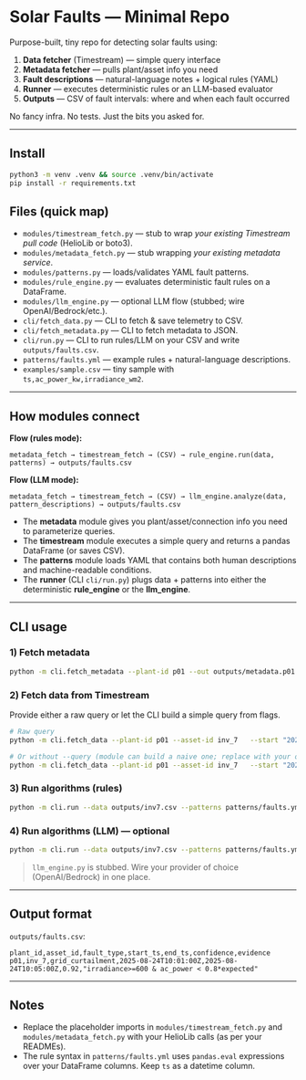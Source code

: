 # Solar Faults — Minimal Repo

Purpose-built, tiny repo for detecting solar faults using:
1) **Data fetcher** (Timestream) — simple query interface
2) **Metadata fetcher** — pulls plant/asset info you need
3) **Fault descriptions** — natural-language notes + logical rules (YAML)
4) **Runner** — executes deterministic rules or an LLM-based evaluator
5) **Outputs** — CSV of fault intervals: where and when each fault occurred

No fancy infra. No tests. Just the bits you asked for.

---

## Install
```bash
python3 -m venv .venv && source .venv/bin/activate
pip install -r requirements.txt
```

## Files (quick map)
- `modules/timestream_fetch.py` — stub to wrap *your existing Timestream pull code* (HelioLib or boto3).
- `modules/metadata_fetch.py` — stub wrapping *your existing metadata service*.
- `modules/patterns.py` — loads/validates YAML fault patterns.
- `modules/rule_engine.py` — evaluates deterministic fault rules on a DataFrame.
- `modules/llm_engine.py` — optional LLM flow (stubbed; wire OpenAI/Bedrock/etc.).
- `cli/fetch_data.py` — CLI to fetch & save telemetry to CSV.
- `cli/fetch_metadata.py` — CLI to fetch metadata to JSON.
- `cli/run.py` — CLI to run rules/LLM on your CSV and write `outputs/faults.csv`.
- `patterns/faults.yml` — example rules + natural-language descriptions.
- `examples/sample.csv` — tiny sample with `ts,ac_power_kw,irradiance_wm2`.

---

## How modules connect

**Flow (rules mode):**
```
metadata_fetch → timestream_fetch → (CSV) → rule_engine.run(data, patterns) → outputs/faults.csv
```

**Flow (LLM mode):**
```
metadata_fetch → timestream_fetch → (CSV) → llm_engine.analyze(data, pattern_descriptions) → outputs/faults.csv
```

- The **metadata** module gives you plant/asset/connection info you need to parameterize queries.
- The **timestream** module executes a simple query and returns a pandas DataFrame (or saves CSV).
- The **patterns** module loads YAML that contains both human descriptions and machine-readable conditions.
- The **runner** (CLI `cli/run.py`) plugs data + patterns into either the deterministic **rule_engine** or the **llm_engine**.

---

## CLI usage

### 1) Fetch metadata
```bash
python -m cli.fetch_metadata --plant-id p01 --out outputs/metadata.p01.json
```

### 2) Fetch data from Timestream
Provide either a raw query or let the CLI build a simple query from flags.
```bash
# Raw query
python -m cli.fetch_data --plant-id p01 --asset-id inv_7   --start "2025-08-24T10:00:00Z" --end "2025-08-24T11:00:00Z"   --query "SELECT time as ts, ac_power_kw, irradiance_wm2 FROM telemetry WHERE ..."   --out outputs/inv7.csv

# Or without --query (module can build a naive one; replace with your own)
python -m cli.fetch_data --plant-id p01 --asset-id inv_7   --start "2025-08-24T10:00:00Z" --end "2025-08-24T11:00:00Z"   --out outputs/inv7.csv
```

### 3) Run algorithms (rules)
```bash
python -m cli.run --data outputs/inv7.csv --patterns patterns/faults.yml --mode rules   --out outputs/faults.csv
```

### 4) Run algorithms (LLM) — optional
```bash
python -m cli.run --data outputs/inv7.csv --patterns patterns/faults.yml --mode llm   --out outputs/faults.csv
```
> `llm_engine.py` is stubbed. Wire your provider of choice (OpenAI/Bedrock) in one place.

---

## Output format
`outputs/faults.csv`:
```
plant_id,asset_id,fault_type,start_ts,end_ts,confidence,evidence
p01,inv_7,grid_curtailment,2025-08-24T10:01:00Z,2025-08-24T10:05:00Z,0.92,"irradiance>=600 & ac_power < 0.8*expected"
```

---

## Notes
- Replace the placeholder imports in `modules/timestream_fetch.py` and `modules/metadata_fetch.py` with your HelioLib calls (as per your READMEs).
- The rule syntax in `patterns/faults.yml` uses `pandas.eval` expressions over your DataFrame columns. Keep `ts` as a datetime column.
